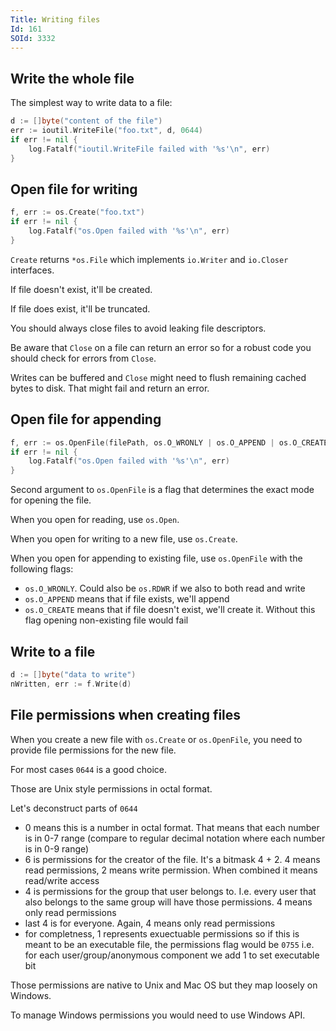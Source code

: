 ```yaml
---
Title: Writing files
Id: 161
SOId: 3332
---
```


## Write the whole file

The simplest way to write data to a file:

```go
d := []byte("content of the file")
err := ioutil.WriteFile("foo.txt", d, 0644)
if err != nil {
    log.Fatalf("ioutil.WriteFile failed with '%s'\n", err)
}
```

## Open file for writing

```go
f, err := os.Create("foo.txt")
if err != nil {
    log.Fatalf("os.Open failed with '%s'\n", err)
}
```

`Create` returns `*os.File` which implements `io.Writer` and `io.Closer` interfaces.

If file doesn't exist, it'll be created.

If file does exist, it'll be truncated.

You should always close files to avoid leaking file descriptors.

Be aware that `Close` on a file can return an error so for a robust code you should check for errors from `Close`.

Writes can be buffered and `Close` might need to flush remaining cached bytes to disk. That might fail and return an error.

## Open file for appending

```go
f, err := os.OpenFile(filePath, os.O_WRONLY | os.O_APPEND | os.O_CREATE, 0666)
if err != nil {
    log.Fatalf("os.Open failed with '%s'\n", err)
}
```

Second argument to `os.OpenFile` is a flag that determines the exact mode for opening the file.

When you open for reading, use `os.Open`.

When you open for writing to a new file, use `os.Create`.

When you open for appending to existing file, use `os.OpenFile` with the following flags:
* `os.O_WRONLY`. Could also be `os.RDWR` if we also to both read and write
* `os.O_APPEND` means that if file exists, we'll append
* `os.O_CREATE` means that if file doesn't exist, we'll create it. Without this flag opening non-existing file would fail

## Write to a file

```go
d := []byte("data to write")
nWritten, err := f.Write(d)
```

## File permissions when creating files

When you create a new file with `os.Create` or `os.OpenFile`, you need to provide file permissions for the new file.

For most cases `0644` is a good choice.

Those are Unix style permissions in octal format.

Let's deconstruct parts of `0644`
* 0 means this is a number in octal format. That means that each number is in 0-7 range (compare to regular decimal notation where each number is in 0-9 range)
* 6 is permissions for the creator of the file. It's a bitmask 4 + 2. 4 means read permissions, 2 means write permission. When combined it means read/write access
* 4 is permissions for the group that user belongs to. I.e. every user that also belongs to the same group will have those permissions. 4 means only read permissions
* last 4 is for everyone. Again, 4 means only read permissions
* for completness, 1 represents exuectuable permissions so if this is meant to be an executable file, the permissions flag would be `0755` i.e. for each user/group/anonymous component we add 1 to set executable bit

Those permissions are native to Unix and Mac OS but they map loosely on Windows.

To manage Windows permissions you would need to use Windows API.
